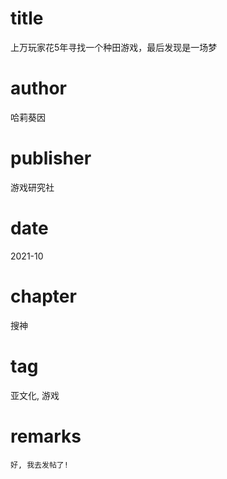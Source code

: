# title
上万玩家花5年寻找一个种田游戏，最后发现是一场梦

# author
​哈莉葵因

# publisher
游戏研究社

# date
2021-10

# chapter
搜神

# tag
亚文化, 游戏

# remarks
`好, 我去发帖了!`
